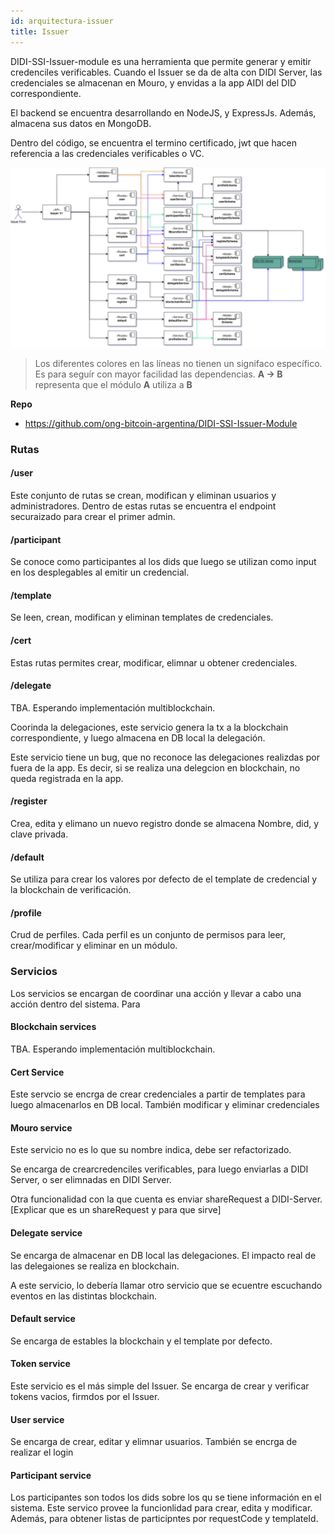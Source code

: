 ```yaml
---
id: arquitectura-issuer
title: Issuer
---
```


DIDI-SSI-Issuer-module es una herramienta que permite generar y emitir credenciles verificables. Cuando el Issuer se da de alta con DIDI Server, las credenciales se almacenan en Mouro, y envidas a la app AIDI del DID correspondiente.

El backend se encuentra desarrollando en NodeJS, y  ExpressJs. Además, almacena sus datos en MongoDB.

Dentro del código, se encuentra el termino certificado, jwt que hacen referencia a las credenciales verificables o VC.

![Issuer backend](./images/didi-ssi-issuer-back.png)
> Los diferentes colores en las líneas no tienen un signifaco específico. Es para seguír con mayor facilidad las dependencias. **A -> B** representa que el módulo **A** utiliza a **B**

**Repo**
- https://github.com/ong-bitcoin-argentina/DIDI-SSI-Issuer-Module

### Rutas
#### /user
Este conjunto de rutas se crean, modifican y eliminan usuarios y administradores.
Dentro de estas rutas se encuentra el endpoint securaizado para crear el primer admin.

#### /participant
Se conoce como participantes al los dids que luego se utilizan como input en los desplegables al emitir un credencial.


#### /template
Se leen, crean, modifican y eliminan templates de credenciales.


#### /cert
Estas rutas permites crear, modificar, elimnar u obtener credenciales.

#### /delegate
TBA. Esperando implementación multiblockchain.

Coorinda la delegaciones, este servicio genera la tx a la blockchain correspondiente, y luego almacena en DB local la delegación.

Este servicio tiene un bug, que no reconoce las delegaciones realizdas por fuera de la app. Es decir, si se realiza una delegcion en blockchain, no queda registrada en la app.

#### /register
Crea, edita y elimano un nuevo registro donde se almacena Nombre, did, y clave privada. 

#### /default
Se utiliza para crear los valores por defecto de el template de credencial y la blockchain de verificación. 

#### /profile
Crud de perfiles. Cada perfil es un conjunto de permisos para leer, crear/modificar y eliminar en un módulo.

### Servicios

Los servicios se encargan de coordinar una acción y llevar a cabo una acción dentro del sistema. Para
#### Blockchain services
TBA. Esperando implementación multiblockchain.

#### Cert Service
Este servcio se encrga de crear credenciales a partir de templates para luego almacenarlos en DB local. 
También modificar y eliminar credenciales

#### Mouro service
Este servicio no es lo que su nombre indica, debe ser refactorizado.

Se encarga de crearcredenciles verificables, para luego enviarlas a DIDI Server, o ser elimnadas en DIDI Server.

Otra funcionalidad con la que cuenta es enviar shareRequest a DIDI-Server. [Explicar que es un shareRequest y para que sirve]

#### Delegate service
Se encarga de almacenar en DB local las delegaciones. El impacto real de las delegaiones se realiza en blockchain. 

A este servicio, lo debería llamar otro servicio que se ecuentre escuchando eventos en las distintas blockchain.

#### Default service
Se encarga de estables la blockchain y el template por defecto. 

#### Token service
Este servicio es el más simple del Issuer. Se encarga de crear y verificar tokens vacios, firmdos por el Issuer.

#### User service
Se encarga de crear, editar y elimnar usuarios. También se encrga de realizar el login

#### Participant service
Los participantes son todos los dids sobre los qu se tiene información en el sistema. Este servico provee la funcionlidad para crear, edita y modificar. Además, para obtener listas de participntes por requestCode y templateId.
